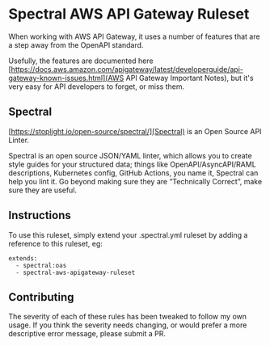 # Spectral AWS API Gateway Ruleset

When working with AWS API Gateway, it uses a number of features that are a step away from the OpenAPI standard.

Usefully, the features are documented here [https://docs.aws.amazon.com/apigateway/latest/developerguide/api-gateway-known-issues.html](AWS API Gateway Important Notes), but
it's very easy for API developers to forget, or miss them.

## Spectral

[https://stoplight.io/open-source/spectral/](Spectral) is an Open Source API Linter.

Spectral is an open source JSON/YAML linter, which allows you to create style guides for your structured data; things like OpenAPI/AsyncAPI/RAML descriptions, Kubernetes config, GitHub Actions, you name it, Spectral can help you lint it. Go beyond making sure they are “Technically Correct”, make sure they are useful.

## Instructions

To use this ruleset, simply extend your .spectral.yml ruleset by adding a reference to this ruleset, eg:

```
extends: 
  - spectral:oas
  - spectral-aws-apigateway-ruleset
```

## Contributing

The severity of each of these rules has been tweaked to follow my own usage.  If you think the severity needs changing, or would prefer a more descriptive error message, please submit a PR.

